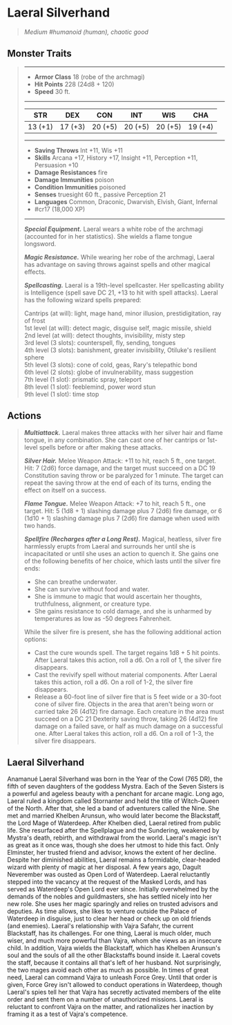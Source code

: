 # Laeral Silverhand
>*Medium #humanoid (human), chaotic good*
## Monster Traits
>___
>- **Armor Class** 18 (robe of the archmagi)
>- **Hit Points** 228 (24d8 + 120)
>- **Speed** 30 ft.
>___
>|STR|DEX|CON|INT|WIS|CHA|
>|:---:|:---:|:---:|:---:|:---:|:---:|
>|13 (+1)|17 (+3)|20 (+5)|20 (+5)|20 (+5)|19 (+4)|
>___
>- **Saving Throws** Int +11, Wis +11
>- **Skills** Arcana +17, History +17, Insight +11, Perception +11, Persuasion +10
>- **Damage Resistances** fire
>- **Damage Immunities** poison
>- **Condition Immunities** poisoned
>- **Senses** truesight 60 ft., passive Perception 21
>- **Languages** Common, Draconic, Dwarvish, Elvish, Giant, Infernal
>- #cr17 (18,000 XP)
>___
>***Special Equipment.*** Laeral wears a white robe of the archmagi (accounted for in her statistics). She wields a flame tongue longsword.  
>
>***Magic Resistance.*** While wearing her robe of the archmagi, Laeral has advantage on saving throws against spells and other magical effects.  
>
>***Spellcasting.*** Laeral is a 19th-level spellcaster. Her spellcasting ability is Intelligence (spell save DC 21, +13 to hit with spell attacks). Laeral has the following wizard spells prepared:  
>
>Cantrips (at will): light, mage hand, minor illusion, prestidigitation, ray of frost  
>1st level (at will): detect magic, disguise self, magic missile, shield  
>2nd level (at will): detect thoughts, invisibility, misty step  
>3rd level (3 slots): counterspell, fly, sending, tongues  
>4th level (3 slots): banishment, greater invisibility, Otiluke's resilient sphere  
>5th level (3 slots): cone of cold, geas, Rary's telepathic bond  
>6th level (2 slots): globe of invulnerability, mass suggestion  
>7th level (1 slot): prismatic spray, teleport  
>8th level (1 slot): feeblemind, power word stun  
>9th level (1 slot): time stop  
>
## Actions
>***Multiattack.*** Laeral makes three attacks with her silver hair and flame tongue, in any combination. She can cast one of her cantrips or 1st-level spells before or after making these attacks.  
>
>***Silver Hair.*** Melee Weapon Attack: +11 to hit, reach 5 ft., one target. Hit: 7 (2d6) force damage, and the target must succeed on a DC 19 Constitution saving throw or be paralyzed for 1 minute. The target can repeat the saving throw at the end of each of its turns, ending the effect on itself on a success.  
>
>***Flame Tongue.*** Melee Weapon Attack: +7 to hit, reach 5 ft., one target. Hit: 5 (1d8 + 1) slashing damage plus 7 (2d6) fire damage, or 6 (1d10 + 1) slashing damage plus 7 (2d6) fire damage when used with two hands.  
>
>***Spellfire (Recharges after a Long Rest).*** Magical, heatless, silver fire harmlessly erupts from Laeral and surrounds her until she is incapacitated or until she uses an action to quench it. She gains one of the following benefits of her choice, which lasts until the silver fire ends:  
>- She can breathe underwater.
>- She can survive without food and water.
>- She is immune to magic that would ascertain her thoughts, truthfulness, alignment, or creature type.
>- She gains resistance to cold damage, and she is unharmed by temperatures as low as -50 degrees Fahrenheit.
>
>While the silver fire is present, she has the following additional action options:  
>- Cast the cure wounds spell. The target regains 1d8 + 5 hit points. After Laeral takes this action, roll a d6. On a roll of 1, the silver fire disappears.
>- Cast the revivify spell without material components. After Laeral takes this action, roll a d6. On a roll of 1-2, the silver fire disappears.
>- Release a 60-foot line of silver fire that is 5 feet wide or a 30-foot cone of silver fire. Objects in the area that aren't being worn or carried take 26 (4d12) fire damage. Each creature in the area must succeed on a DC 21 Dexterity saving throw, taking 26 (4d12) fire damage on a failed save, or half as much damage on a successful one. After Laeral takes this action, roll a d6. On a roll of 1-3, the silver fire disappears.
## Laeral Silverhand
Anamanué Laeral Silverhand was born in the Year of the Cowl (765 DR), the fifth of seven daughters of the goddess Mystra. Each of the Seven Sisters is a powerful and ageless beauty with a penchant for arcane magic.
Long ago, Laeral ruled a kingdom called Stornanter and held the title of Witch-Queen of the North. After that, she led a band of adventurers called the Nine. She met and married Khelben Arunsun, who would later become the Blackstaff, the Lord Mage of Waterdeep. After Khelben died, Laeral retired from public life. She resurfaced after the Spellplague and the Sundering, weakened by Mystra's death, rebirth, and withdrawal from the world.
Laeral's magic isn't as great as it once was, though she does her utmost to hide this fact. Only Elminster, her trusted friend and advisor, knows the extent of her decline. Despite her diminished abilities, Laeral remains a formidable, clear-headed wizard with plenty of magic at her disposal.
A few years ago, Dagult Neverember was ousted as Open Lord of Waterdeep. Laeral reluctantly stepped into the vacancy at the request of the Masked Lords, and has served as Waterdeep's Open Lord ever since. Initially overwhelmed by the demands of the nobles and guildmasters, she has settled nicely into her new role. She uses her magic sparingly and relies on trusted advisors and deputies. As time allows, she likes to venture outside the Palace of Waterdeep in disguise, just to clear her head or check up on old friends (and enemies).
Laeral's relationship with Vajra Safahr, the current Blackstaff, has its challenges. For one thing, Laeral is much older, much wiser, and much more powerful than Vajra, whom she views as an insecure child. In addition, Vajra wields the Blackstaff, which has Khelben Arunsun's soul and the souls of all the other Blackstaffs bound inside it. Laeral covets the staff, because it contains all that's left of her husband. Not surprisingly, the two mages avoid each other as much as possible.
In times of great need, Laeral can command Vajra to unleash Force Grey. Until that order is given, Force Grey isn't allowed to conduct operations in Waterdeep, though Laeral's spies tell her that Vajra has secretly activated members of the elite order and sent them on a number of unauthorized missions. Laeral is reluctant to confront Vajra on the matter, and rationalizes her inaction by framing it as a test of Vajra's competence.